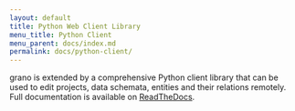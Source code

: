 ```yaml
---
layout: default
title: Python Web Client Library
menu_title: Python Client
menu_parent: docs/index.md
permalink: docs/python-client/
---
```


grano is extended by a comprehensive Python client library that can be used to edit projects, data schemata, entities and their relations remotely. Full documentation is available on [ReadTheDocs](http://grano-client.readthedocs.org/en/latest/index.html).
